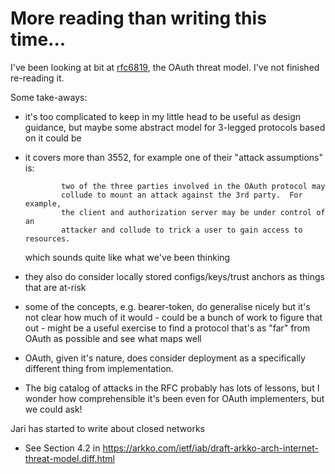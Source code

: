 
# More reading than writing this time...

I've been looking at bit at [rfc6819](https://tools.ietf.org/html/rfc6819),
the OAuth threat model. I've not finished re-reading it.

Some take-aways:

- it's too complicated to keep in my little head to be useful as
  design guidance, but maybe some abstract model for 3-legged
  protocols based on it could be 
- it covers more than 3552, for example one of their "attack
  assumptions" is:

              two of the three parties involved in the OAuth protocol may
              collude to mount an attack against the 3rd party.  For example,
              the client and authorization server may be under control of an
              attacker and collude to trick a user to gain access to resources.

  which sounds quite like what we've been thinking
- they also do consider locally stored configs/keys/trust anchors as things
  that are at-risk
- some of the concepts, e.g. bearer-token, do generalise nicely but it's
  not clear how much of it would - could be a bunch of work to figure
  that out - might be a useful exercise to find a protocol that's as
  "far" from OAuth as possible and see what maps well
- OAuth, given it's nature, does consider deployment as a specifically
  different thing from implementation.
- The big catalog of attacks in the RFC probably has lots of lessons,
  but I wonder how comprehensible it's been even for OAuth implementers,
  but we could ask!

Jari has started to write about closed networks
- See Section 4.2 in https://arkko.com/ietf/iab/draft-arkko-arch-internet-threat-model.diff.html
